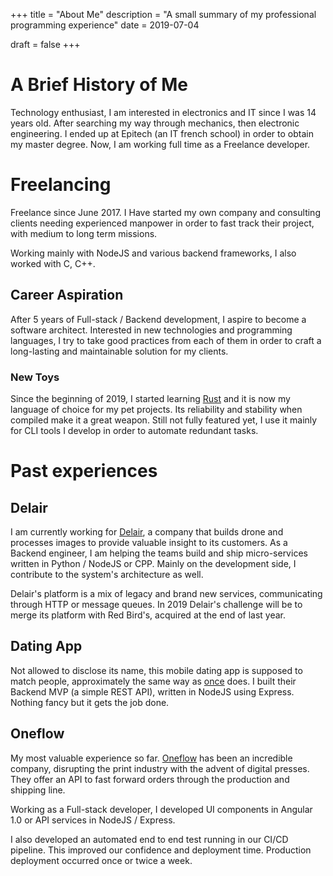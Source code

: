 +++
title = "About Me"
description = "A small summary of my professional programming experience"
date = 2019-07-04

draft = false
+++

# A Brief History of Me

Technology enthusiast, I am interested in electronics and IT since I was 14 years old. After searching my way through mechanics, then electronic engineering. I ended up at Epitech (an IT french school) in order to obtain my master degree. Now, I am working full time as a Freelance developer.

# Freelancing

Freelance since June 2017. I Have started my own company and consulting clients needing experienced manpower in order to fast track their project, with medium to long term missions.

Working mainly with NodeJS and various backend frameworks, I also worked with C, C++.

## Career Aspiration

After 5 years of Full-stack / Backend development, I aspire to become a software architect. Interested in new technologies and programming languages, I try to take good practices from each of them in order to craft a long-lasting and maintainable solution for my clients.


### New Toys
Since the beginning of 2019, I started learning [Rust](https://www.rust-lang.org/) and it is now my language of choice for my pet projects. Its reliability and stability when compiled make it a great weapon. Still not fully featured yet, I use it mainly for CLI tools I develop in order to automate redundant tasks.

# Past experiences

## Delair
I am currently working for [Delair](https://delair.aero/), a company that builds drone and processes images to provide valuable insight to its customers.
As a Backend engineer, I am helping the teams build and ship micro-services written in Python / NodeJS or CPP. Mainly on the development side, I contribute to the system's architecture as well.

Delair's platform is a mix of legacy and brand new services, communicating through HTTP or message queues. In 2019 Delair's challenge will be to merge its platform with Red Bird's, acquired at the end of last year.

## Dating App
Not allowed to disclose its name, this mobile dating app is supposed to match people, approximately the same way as [once](https://getonce.com/en) does.
I built their Backend MVP (a simple REST API), written in NodeJS using Express.
Nothing fancy but it gets the job done.

## Oneflow
My most valuable experience so far. [Oneflow](http://www.oneflowsystems.com/) has been an incredible company, disrupting the print industry with the advent of digital presses. They offer an API to fast forward orders through the production and shipping line.

Working as a Full-stack developer, I developed UI components in Angular 1.0 or API services in NodeJS / Express.

I also developed an automated end to end test running in our CI/CD pipeline. This improved our confidence and deployment time.
Production deployment occurred once or twice a week.